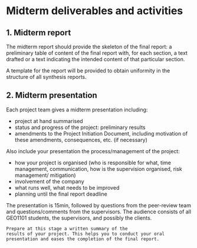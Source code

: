 
# Midterm deliverables and activities

<!-- toc -->

## 1. Midterm report

The midterm report should provide the skeleton of the final report: a preliminary table of content of the final report with, for each section, a text drafted or a text indicating the intended content of that particular section.

A template for the report will be provided to obtain uniformity in the structure of all synthesis reports.
<!-- TODO: where is this template actually?-->




## 2. Midterm presentation

Each project team gives a midterm presentation including:

* project at hand summarised
* status and progress of the project: preliminary results
* amendments to the Project Initiation Document, including motivation
    of these amendments, consequences, etc. (if necessary)

Also include your presentation the process/management of the project:

* how your project is organised (who is responsible for what, time
    management, communication, how is the supervision organised, risk
    management/ mitigation)
* involvement of the company
* what runs well, what needs to be improved
* planning until the final report deadline

The presentation is 15min, followed by questions from the peer-review team and questions/comments from the supervisors.
The audience consists of all GEO1101 students, the supervisors, and possibly the clients.

``` admonish info title="Recommendation"
Prepare at this stage a written summary of the
results of your project. This helps you to conduct your oral
presentation and eases the completion of the final report.
```







